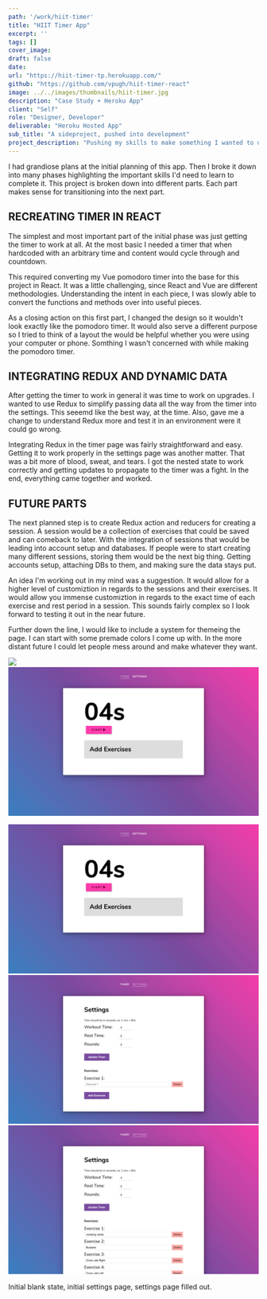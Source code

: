 ```yaml
---
path: '/work/hiit-timer'
title: "HIIT Timer App"
excerpt: ''
tags: []
cover_image:
draft: false
date:
url: "https://hiit-timer-tp.herokuapp.com/"
github: "https://github.com/vpugh/hiit-timer-react"
image: ../../images/thumbnails/hiit-timer.jpg
description: "Case Study + Heroku App"
client: "Self"
role: "Designer, Developer"
deliverable: "Heroku Hosted App"
sub_title: "A sideproject, pushed into development"
project_description: "Pushing my skills to make something I wanted to use at the time. I started to create this timer for myself and then realized there might be others who could use this. It's currently a work-in-progress. I'm working on being able to save your exercises individually. The next step is saving the sessions with different exercises. Then to save those sessions would be creating a login and using a database, probably Firebase for start."
---
```


I had grandiose plans at the initial planning of this app. Then I broke it down into many phases highlighting the important skills I'd need to learn to complete it. This project is broken down into different parts. Each part makes sense for transitioning into the next part.

## RECREATING TIMER IN REACT

The simplest and most important part of the initial phase was just getting the timer to work at all. At the most basic I needed a timer that when hardcoded with an arbitrary time and content would cycle through and countdown.

This required converting my Vue pomodoro timer into the base for this project in React. It was a little challenging, since React and Vue are different methodologies. Understanding the intent in each piece, I was slowly able to convert the functions and methods over into useful pieces.

As a closing action on this first part, I changed the design so it wouldn't look exactly like the pomodoro timer. It would also serve a different purpose so I tried to think of a layout the would be helpful whether you were using your computer or phone. Somthing I wasn't concerned with while making the pomodoro timer.

## INTEGRATING REDUX AND DYNAMIC DATA

After getting the timer to work in general it was time to work on upgrades. I wanted to use Redux to simplify passing data all the way from the timer into the settings. This seeemd like the best way, at the time. Also, gave me a change to understand Redux more and test it in an environment were it could go wrong.

Integrating Redux in the timer page was fairly straightforward and easy. Getting it to work properly in the settings page was another matter. That was a bit more of blood, sweat, and tears. I got the nested state to work correctly and getting updates to propagate to the timer was a fight. In the end, everything came together and worked.

## FUTURE PARTS

The next planned step is to create Redux action and reducers for creating a session. A session would be a collection of exercises that could be saved and can comeback to later. With the integration of sessions that would be leading into account setup and databases. If people were to start creating many different sessions, storing them would be the next big thing. Getting accounts setup, attaching DBs to them, and making sure the data stays put.

An idea I'm working out in my mind was a suggestion. It would allow for a higher level of customiztion in regards to the sessions and their exercises. It would allow you immense customiztion in regards to the exact time of each exercise and rest period in a session. This sounds fairly complex so I look forward to testing it out in the near future.

Further down the line, I would like to include a system for themeing the page. I can start with some premade colors I come up with. In the more distant future I could let people mess around and make whatever they want.

![](./images/gallery/hiit/hiit-timer-initial.jpg)
![Working](../../images/gallery/hiit/hiit-timer-initial.jpg)

<div class="full-image">
		<img src="../../images/gallery/hiit/hiit-timer-initial.jpg" alt="">
    <img src="../../images/gallery/hiit/hiit-setting-initial.jpg" alt="">
    <img src="../../images/gallery/hiit/hiit-settings.jpg" alt="">
		<p class="quote">
			Initial blank state, initial settings page, settings page filled out.
		</p>
	</div>